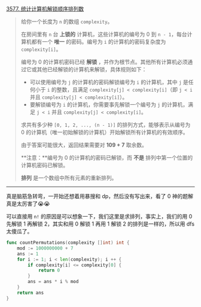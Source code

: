 [3577. 统计计算机解锁顺序排列数](https://leetcode.cn/problems/count-the-number-of-computer-unlocking-permutations/)

> 给你一个长度为 `n` 的数组 `complexity`。
>
> 在房间里有 `n` 台 **上锁的** 计算机，这些计算机的编号为 0 到 `n - 1`，每台计算机都有一个 **唯一** 的密码。编号为 `i` 的计算机的密码复杂度为 `complexity[i]`。
>
> 编号为 0 的计算机密码已经 **解锁** ，并作为根节点。其他所有计算机必须通过它或其他已经解锁的计算机来解锁，具体规则如下：
>
> - 可以使用编号为 `j` 的计算机的密码解锁编号为 `i` 的计算机，其中 `j` 是任何小于 `i` 的整数，且满足 `complexity[j] < complexity[i]`（即 `j < i` 并且 `complexity[j] < complexity[i]`）。
> - 要解锁编号为 `i` 的计算机，你需要事先解锁一个编号为 `j` 的计算机，满足 `j < i` 并且 `complexity[j] < complexity[i]`。
>
> 求共有多少种 `[0, 1, 2, ..., (n - 1)]` 的排列方式，能够表示从编号为 0 的计算机（唯一初始解锁的计算机）开始解锁所有计算机的有效顺序。
>
> 由于答案可能很大，返回结果需要对 **109 + 7** 取余数。
>
> **注意：**编号为 0 的计算机的密码已解锁，而 **不是** 排列中第一个位置的计算机密码已解锁。
>
> **排列** 是一个数组中所有元素的重新排列。

---

真是脑筋急转弯，一开始还想着用暴搜和 dp，然后没有写出来，看了 0 神的题解真是太厉害了😭😭

可以直接用 `n!` 的原因是可以想象一下，我们这里是求排列，事实上，我们的用 0 先解锁 1 再解锁 2，其实和用 0 解锁 1 再用 1 解锁 2 的排列是一样的，所以用 dfs 太傻瓜了。

```go
func countPermutations(complexity []int) int {
    mod := 1000000000 + 7
    ans := 1
    for i := 1; i < len(complexity); i ++ {
        if complexity[i] <= complexity[0] {
            return 0
        }
        ans = ans * i % mod
    }
    return ans
}
```

